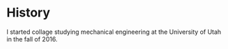 # History

I started collage studying mechanical engineering at the University of Utah in the fall of 2016.
